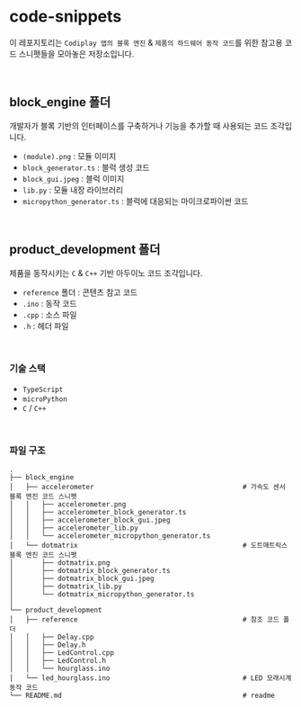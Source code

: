 # code-snippets

이 레포지토리는 `Codiplay 앱의 블록 엔진` & `제품의 하드웨어 동작 코드`를 위한 참고용 코드 스니펫들을 모아놓은 저장소입니다.

&nbsp;

## block_engine 폴더
개발자가 블록 기반의 인터페이스를 구축하거나 기능을 추가할 때 사용되는 코드 조각입니다.

* `(module).png` : 모듈 이미지
* `block_generator.ts` : 블럭 생성 코드
* `block_gui.jpeg` : 블럭 이미지
* `lib.py` : 모듈 내장 라이브러리
* `micropython_generator.ts` : 블럭에 대응되는 마이크로파이썬 코드

&nbsp;

## product_development 폴더
제품을 동작시키는 `C` & `C++` 기반 아두이노 코드 조각입니다.

* `reference` 폴더 : 콘텐츠 참고 코드
* `.ino` : 동작 코드
* `.cpp` : 소스 파일
* `.h` : 헤더 파일

&nbsp;


### 기술 스택

* `TypeScript`  
* `microPython`  
* `C` / `C++`

&nbsp;

### 파일 구조

```
.
├── block_engine              
│   ├── accelerometer                                     # 가속도 센서 블록 엔진 코드 스니펫
│   │   ├── accelerometer.png
│   │   ├── accelerometer_block_generator.ts              
│   │   ├── accelerometer_block_gui.jpeg                  
│   │   ├── accelerometer_lib.py                 
│   │   └── accelerometer_micropython_generator.ts         
│   └── dotmatrix                                         # 도트매트릭스 블록 엔진 코드 스니펫
│       ├── dotmatrix.png
│       ├── dotmatrix_block_generator.ts                   
│       ├── dotmatrix_block_gui.jpeg                     
│       ├── dotmatrix_lib.py                   
│       └── dotmatrix_micropython_generator.ts     
│       
└── product_development 
│   ├── reference                                         # 참조 코드 폴더
│   │   ├── Delay.cpp                                    
│   │   ├── Delay.h                                       
│   │   ├── LedControl.cpp                                
│   │   ├── LedControl.h                                  
│   │   └── hourglass.ino                                   
│   └── led_hourglass.ino                                 # LED 모래시계 동작 코드
└── README.md                                             # readme
```
